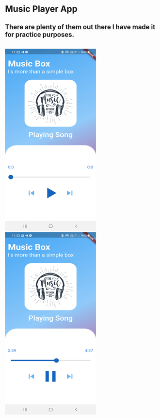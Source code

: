 # Music Player App

## There are plenty of them out there I have made it for practice purposes.<br>

<br>

<img src="shot/1.jpg" alt="Screenshot" width="300" height="600">
<img src="shot/2.jpg" alt="Screenshot" width="300" height="600">

